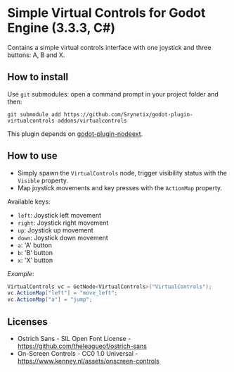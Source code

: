 # Simple Virtual Controls for Godot Engine (3.3.3, C#)

Contains a simple virtual controls interface with one joystick and three buttons: A, B and X.

## How to install

Use `git` submodules: open a command prompt in your project folder and then:

```
git submodule add https://github.com/Srynetix/godot-plugin-virtualcontrols addons/virtualcontrols
```

This plugin depends on [godot-plugin-nodeext](https://github.com/Srynetix/godot-plugin-nodeext).

## How to use

- Simply spawn the `VirtualControls` node, trigger visibility status with the `Visible` property.  
- Map joystick movements and key presses with the `ActionMap` property.

Available keys:
- `left`: Joystick left movement
- `right`: Joystick right movement
- `up`: Joystick up movement
- `down`: Joystick down movement
- `a`: 'A' button
- `b`: 'B' button
- `x`: 'X' button

_Example_:

```cs
VirtualControls vc = GetNode<VirtualControls>("VirtualControls");
vc.ActionMap["left"] = "move_left";
vc.ActionMap["a"] = "jump";
```

## Licenses

- Ostrich Sans - SIL Open Font License - https://github.com/theleagueof/ostrich-sans
- On-Screen Controls - CC0 1.0 Universal - https://www.kenney.nl/assets/onscreen-controls